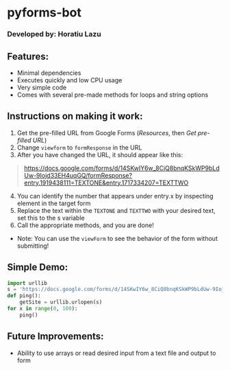 # pyforms-bot
### Developed by: Horatiu Lazu

## Features:
* Minimal dependencies
* Executes quickly and low CPU usage
* Very simple code
* Comes with several pre-made methods for loops and string options

## Instructions on making it work:
1. Get the pre-filled URL from Google Forms (_Resources_, then _Get pre-filled URL_)
2. Change `viewform` to `formResponse` in the URL
3. After you have changed the URL, it should appear like this:
> https://docs.google.com/forms/d/14SKwIY6w_8CiQ8bnqKSkWP9bLdUw-9Iojd33EH4uqGQ/formResponse?entry.1919438111=TEXTONE&entry.1717334207=TEXTTWO

4. You can identify the number that appears under entry.x by inspecting element in the target form
5. Replace the text within the `TEXTONE` and `TEXTTWO` with your desired text, set this to the s variable
6. Call the appropriate methods, and you are done!
  * Note: You can use the `viewForm` to see the behavior of the form without submitting!

## Simple Demo:
```python
import urllib
s = 'https://docs.google.com/forms/d/14SKwIY6w_8CiQ8bnqKSkWP9bLdUw-9Iojd33EH4uqGQ/formResponse?entry.1919438111=Hello&entry.1717334207=Hi'
def ping():
	getSite = urllib.urlopen(s)
for x in range(0, 100):
	ping()
```

## Future Improvements:
* Ability to use arrays or read desired input from a text file and output to form

